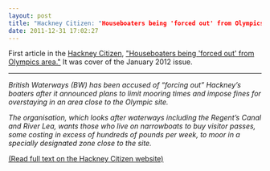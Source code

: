 ```yaml
---
layout: post
title: "Hackney Citizen: "Houseboaters being 'forced out' from Olympics area""
date: 2011-12-31 17:02:27
---
```


First article in the [Hackney Citizen](http://www.hackneycitizen.co.uk), ["Houseboaters being 'forced out' from Olympics area."](http://hackneycitizen.co.uk/2011/12/30/river-lea-houseboaters-forced-out-olympics/) It was cover of the January 2012 issue.

---
*British Waterways (BW) has been accused of “forcing out” Hackney’s boaters after it announced plans to limit mooring times and impose fines for overstaying in an area close to the Olympic site.*

*The organisation, which looks after waterways including the Regent’s Canal and River Lea, wants those who live on narrowboats to buy visitor passes, some costing in excess of hundreds of pounds per week, to moor in a specially designated zone close to the site.*

[(Read full text on the Hackney Citizen website)](http://hackneycitizen.co.uk/2011/12/30/river-lea-houseboaters-forced-out-olympics/)
